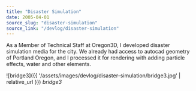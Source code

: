 ```yaml
---
title: "Disaster Simulation"
date: 2005-04-01
source_slug: "disaster-simulation"
source_link: "/devlog/disaster-simulation"
---
```


As a Member of Technical Staff at Oregon3D, I developed disaster simulation media for the city. We already had access to autocad geometry of Portland Oregon, and I processed it for rendering with adding particle effects, water and other elements.

![bridge3]({{ '/assets/images/devlog/disaster-simulation/bridge3.jpg' | relative_url }})
*bridge3*
